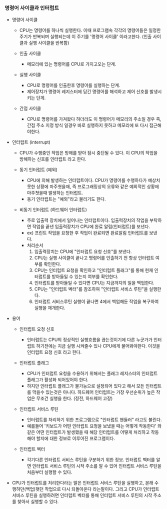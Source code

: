 ### 명령어 사이클과 인터럽트

- 명령어 사이클

  - CPU는 명령어를 하나씩 실행한다.
    이때 프로그램속 각각의 명령어들은 일정한 주기가 반복되며 실행되는데 이 주기를 '명령어 사이클' 이라고한다. (인출 사이클과 실행 사이클을 반복함)

  - 인출 사이클

    - 메모리에 있는 명령어를 CPU로 가지고오는 단계.

  - 실행 사이클

    - CPU로 명령어를 인출한후 명령어를 실행하는 단계.
    - 제어장치가 명령어 레지스터에 담긴 명령어를 해석하고 제어 신호를 발생시키는 단계.

  - 간접 사이클
    - CPU로 명령어를 가져왔다 하더라도 이 명령어가 메모리의 주소일 경우 즉, 간접 주소 지정 방식 일경우 바로 실행하지 못하고 메모리에 또 다시 접근해야한다.

- 인터럽트 (interrupt)

  - CPU가 수행중인 작업은 방해를 받아 잠시 중단될 수 있다.
    이 CPU의 작업을 방해하는 신호를 인터럽트 라고 한다.

  - 동기 인터럽트 (예외)

    - CPU에 의해 발생하는 인터럽트이다.
      CPU가 명령어를 수행하다가 예상치 못한 상황에 마주쳣을때, 즉 프로그래밍상의 오류와 같은 예외적인 상황에 마주쳣을때 발생하는 인터럽트.
    - 동기 인터럽트는 "예외"라고 불리기도 한다.

  - 비동기 인터럽트 (하드웨어 인터럽트)
    - 주로 입출력 장치에서 일어나는 인터럽트이다.
      입출력장치의 작업을 부탁하면 작업을 끝낸 입출력장치가 CPU에 완료 알림(인터럽트)를 보낸다.
    - ex) 프린트 작업을 요청한 후 작업이 완료되면 완료알림 인터럽트를 보낸다.
    - 처리순서
      1. 입출력장치는 CPU에 "인터럽트 요청 신호"를 보낸다.
      2. CPU는 실행 사이클이 끝나고 명령어를 인출하기 전 항상 인터럽트 여부를 확인한다.
      3. CPU는 인터럽트 요청을 확인하고 "인터럽트 플래그"를 통해 현재 인터럽트를 받아들일 수 있는지 여부를 확인한다.
      4. 인터럽트를 받아들일 수 있다면 CPU는 지금까지의 일을 백업한다.
      5. CPU는 "인터럽트 벡터"를 참조하여 "인터럽트 서비스 루틴"을 실행한다.
      6. 인터럽트 서비스루틴 실행이 끝나면 4에서 백업해둔 작업을 복구하여 실행을 재개한다.

- 용어

  - 인터럽트 요청 신호

    - 인터럽트는 CPU의 정상적인 실행흐름을 끊는것이기에 다른 누군가가 인터럽트 하기전에는 지금 실행 시켜줄수 있나 CPU에게 물어봐야한다. 이것을 인터럽트 요청 신호 라고 한다.

  - 인터럽트 플래그

    - CPU가 인터럽트 요청을 수용하기 위해서는 플래그 레지스터의 인터럽트 플래그가 활성화 되어있어야 한다.
    - 하지만 인터럽트 플래그가 불가능으로 설정되어 있다고 해서 모든 인터럽트를 막을수 있는것은 아니다. 하드웨어 인터럽트는 가장 우선순위가 높은 작업은 무조건 실행을 한다. (정전, 하드웨어 고장)

  - 인터럽트 서비스 루틴

    - 인터럽트를 처리하기 위한 프로그램으로 "인터럽트 핸들러" 라고도 불린다.
    - 예를들어 '키보드가 어떤 인터럽트 요청을 보냈을 때는 어떻게 작동한다' 와 같은 어떤 인터럽트가 발생했을 때 해당 인터럽트를 어떻게 처리하고 작동해야 할지에 대한 정보로 이루어진 프로그램이다.

  - 인터럽트 벡터
    - 각기다른 인터럽트 서비스 루틴을 구분하기 위한 정보.
      인터럽트 벡터를 알면 인터럽트 서비스 루틴의 시작 주소를 알 수 있어 인터럽트 서비스 루틴을 처음부터 실행할 수 있다.

- CPU가 인터럽트를 처리한다라는 말은 인터럽트 서비스 루틴을 실행하고, 본래 수행하던(백업)햇던 작업으로 다시 되돌아온다 라는말이다. 그리고 CPU가 인터럽트 서비스 루틴을 실행하려면 인터럽트 벡터를 통해 인터럽트 서비스 루틴의 시작 주소를 찾아서 실행할 수 있다.
